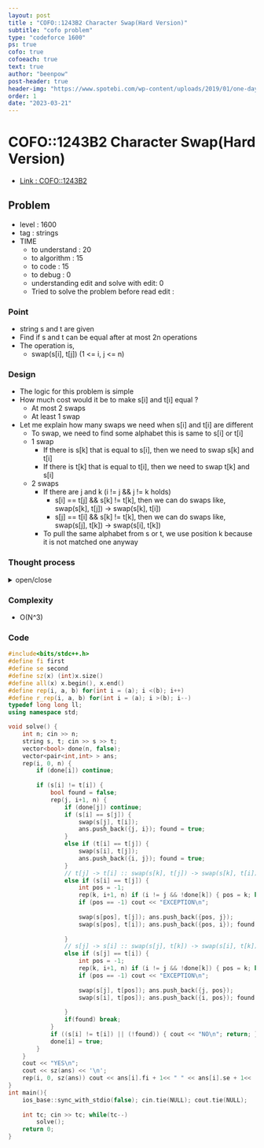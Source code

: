 ```yaml
---
layout: post
title : "COFO::1243B2 Character Swap(Hard Version)"
subtitle: "cofo problem"
type: "codeforce 1600"
ps: true
cofo: true
cofoeach: true
text: true
author: "beenpow"
post-header: true
header-img: "https://www.spotebi.com/wp-content/uploads/2019/01/one-day-day-one-workout-motivation-spotebi.jpg"
order: 1
date: "2023-03-21"
---
```

# COFO::1243B2 Character Swap(Hard Version)
- [Link : COFO::1243B2](https://codeforces.com/contest/1243/problem/B2)


## Problem 

- level : 1600
- tag : strings
- TIME
  - to understand    : 20
  - to algorithm     : 15
  - to code          : 15
  - to debug         : 0
  - understanding edit and solve with edit:  0
  - Tried to solve the problem before read edit : 

### Point
- string s and t are given
- Find if s and t can be equal after at most 2n operations
- The operation is,
  - swap(s[i], t[j]) (1 <= i, j <= n)

### Design
- The logic for this problem is simple
- How much cost would it be to make s[i] and t[i] equal ?
  - At most 2 swaps
  - At least 1 swap
- Let me explain how many swaps we need when s[i] and t[i] are different
  - To swap, we need to find some alphabet this is same to s[i] or t[i]
  - 1 swap 
    - If there is s[k] that is equal to s[i], then we need to swap s[k] and t[i]
    - If there is t[k] that is equal to t[i], then we need to swap t[k] and s[i]
  - 2 swaps
    - If there are j and k (i != j && j != k holds)
      - s[i] == t[j] && s[k] != t[k], then we can do swaps like, swap(s[k], t[j]) -> swap(s[k], t[i])
      - s[j] == t[i] && s[k] != t[k], then we can do swaps like, swap(s[j], t[k]) -> swap(s[i], t[k])
    - To pull the same alphabet from s or t, we use position k because it is not matched one anyway

### Thought process

<details>
<summary> open/close </summary>

<!-- above empty line should exist -->

<pre>
. 서로 값이 다른 것이 K 개 있다고 하자.
. 이 K 개를 일치시키는데는 몇개의 swap이 필요할까?
. 다른 것이
  1. 하나의 string 에 있는 경우 -> 1회
  2. 두 string 에 하나씩 있는 경우 -> 2회

. 따라서 2n 내에 마무리 될 수 있을듯함.


. 서로 값이 다른 애들을 위치와 함께 저장해두기
. map<pair<int,int>, int> fromS;
. map<pair<int,int>, int> fromT;
=> n 이 50이라 굳이 map 안 써도 될듯
. done[] 으로 이미 짝이 맞춰진 인덱스인지만 표시해두기

. s 와  t를 i 로 앞에서부터 순회
  . s[i] != t[i] 인 경우,
  . i < j < n 을 순회하면서, !done[j] 이고 (s[i] == t[j] 혹은 s[j] == t[i] 를 찾기)
  . 찾은 경우, swap 

</pre>

</details>

### Complexity
- O(N^3)

### Code

```cpp
#include<bits/stdc++.h>
#define fi first
#define se second
#define sz(x) (int)x.size()
#define all(x) x.begin(), x.end()
#define rep(i, a, b) for(int i = (a); i <(b); i++)
#define r_rep(i, a, b) for(int i = (a); i >(b); i--)
typedef long long ll;
using namespace std;

void solve() {
    int n; cin >> n;
    string s, t; cin >> s >> t;
    vector<bool> done(n, false);
    vector<pair<int,int> > ans;
    rep(i, 0, n) {
        if (done[i]) continue;
        
        if (s[i] != t[i]) {
            bool found = false;
            rep(j, i+1, n) {
                if (done[j]) continue;
                if (s[i] == s[j]) {
                    swap(s[j], t[i]);
                    ans.push_back({j, i}); found = true;
                }
                else if (t[i] == t[j]) {
                    swap(s[i], t[j]);
                    ans.push_back({i, j}); found = true;
                }
                // t[j] -> t[i] :: swap(s[k], t[j]) -> swap(s[k], t[i])
                else if (s[i] == t[j]) {
                    int pos = -1;
                    rep(k, i+1, n) if (i != j && !done[k]) { pos = k; break; }
                    if (pos == -1) cout << "EXCEPTION\n";
                    
                    swap(s[pos], t[j]); ans.push_back({pos, j});
                    swap(s[pos], t[i]); ans.push_back({pos, i}); found = true;
                    
                }
                // s[j] -> s[i] :: swap(s[j], t[k]) -> swap(s[i], t[k])
                else if (s[j] == t[i]) {
                    int pos = -1;
                    rep(k, i+1, n) if (i != j && !done[k]) { pos = k; break; }
                    if (pos == -1) cout << "EXCEPTION\n";
                    
                    swap(s[j], t[pos]); ans.push_back({j, pos});
                    swap(s[i], t[pos]); ans.push_back({i, pos}); found = true;
                    
                }
                if(found) break;
            }
            if ((s[i] != t[i]) || (!found)) { cout << "NO\n"; return; }
            done[i] = true;
        }
    }
    cout << "YES\n";
    cout << sz(ans) << '\n';
    rep(i, 0, sz(ans)) cout << ans[i].fi + 1<< " " << ans[i].se + 1<< '\n';
}
int main(){
    ios_base::sync_with_stdio(false); cin.tie(NULL); cout.tie(NULL);
    
    int tc; cin >> tc; while(tc--)
        solve();
    return 0;
}
```

